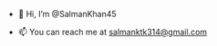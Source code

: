 - 👋 Hi, I’m @SalmanKhan45

- 📫 You can reach me at salmanktk314@gmail.com

<!---
SalmanKhan45/SalmanKhan45 is a ✨ special ✨ repository because its `README.md` (this file) appears on your GitHub profile.
You can click the Preview link to take a look at your changes.
--->
